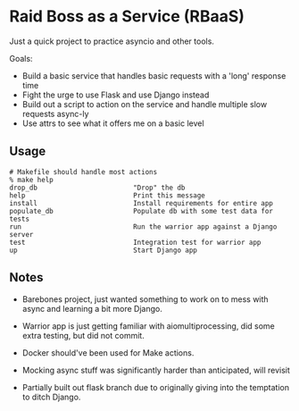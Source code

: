# Raid Boss as a Service (RBaaS)

Just a quick project to practice asyncio and other tools. 

Goals:
- Build a basic service that handles basic requests with a 'long' response time
- Fight the urge to use Flask and use Django instead
- Build out a script to action on the service and handle multiple slow requests async-ly
- Use attrs to see what it offers me on a basic level

## Usage
```
# Makefile should handle most actions
% make help
drop_db                        "Drop" the db
help                           Print this message
install                        Install requirements for entire app
populate_db                    Populate db with some test data for tests
run                            Run the warrior app against a Django server
test                           Integration test for warrior app
up                             Start Django app
```

## Notes
* Barebones project, just wanted something to work on to mess with async and learning a bit more Django.

* Warrior app is just getting familiar with aiomultiprocessing, did some extra testing, but did not commit.

* Docker should've been used for Make actions.

* Mocking async stuff was significantly harder than anticipated, will revisit

* Partially built out flask branch due to originally giving into the temptation to ditch Django.